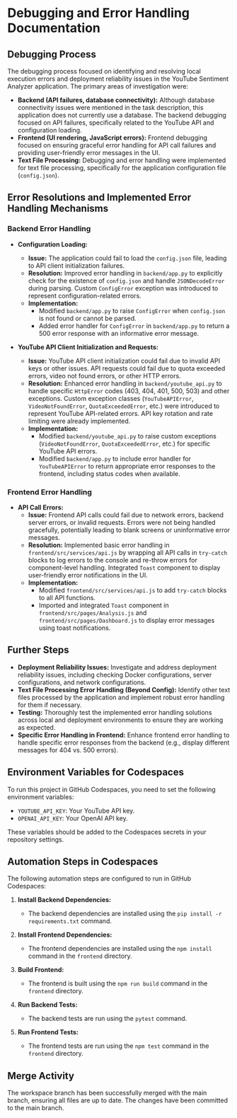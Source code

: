 # Debugging and Error Handling Documentation

## Debugging Process

The debugging process focused on identifying and resolving local execution errors and deployment reliability issues in the YouTube Sentiment Analyzer application. The primary areas of investigation were:

- **Backend (API failures, database connectivity):** Although database connectivity issues were mentioned in the task description, this application does not currently use a database. The backend debugging focused on API failures, specifically related to the YouTube API and configuration loading.
- **Frontend (UI rendering, JavaScript errors):** Frontend debugging focused on ensuring graceful error handling for API call failures and providing user-friendly error messages in the UI.
- **Text File Processing:** Debugging and error handling were implemented for text file processing, specifically for the application configuration file (`config.json`).

## Error Resolutions and Implemented Error Handling Mechanisms

### Backend Error Handling

- **Configuration Loading:**
    - **Issue:** The application could fail to load the `config.json` file, leading to API client initialization failures.
    - **Resolution:** Improved error handling in `backend/app.py` to explicitly check for the existence of `config.json` and handle `JSONDecodeError` during parsing. Custom `ConfigError` exception was introduced to represent configuration-related errors.
    - **Implementation:**
        - Modified `backend/app.py` to raise `ConfigError` when `config.json` is not found or cannot be parsed.
        - Added error handler for `ConfigError` in `backend/app.py` to return a 500 error response with an informative error message.

- **YouTube API Client Initialization and Requests:**
    - **Issue:** YouTube API client initialization could fail due to invalid API keys or other issues. API requests could fail due to quota exceeded errors, video not found errors, or other HTTP errors.
    - **Resolution:** Enhanced error handling in `backend/youtube_api.py` to handle specific `HttpError` codes (403, 404, 401, 500, 503) and other exceptions. Custom exception classes (`YouTubeAPIError`, `VideoNotFoundError`, `QuotaExceededError`, etc.) were introduced to represent YouTube API-related errors. API key rotation and rate limiting were already implemented.
    - **Implementation:**
        - Modified `backend/youtube_api.py` to raise custom exceptions (`VideoNotFoundError`, `QuotaExceededError`, etc.) for specific YouTube API errors.
        - Modified `backend/app.py` to include error handler for `YouTubeAPIError` to return appropriate error responses to the frontend, including status codes when available.

### Frontend Error Handling

- **API Call Errors:**
    - **Issue:** Frontend API calls could fail due to network errors, backend server errors, or invalid requests. Errors were not being handled gracefully, potentially leading to blank screens or uninformative error messages.
    - **Resolution:** Implemented basic error handling in `frontend/src/services/api.js` by wrapping all API calls in `try-catch` blocks to log errors to the console and re-throw errors for component-level handling. Integrated `Toast` component to display user-friendly error notifications in the UI.
    - **Implementation:**
        - Modified `frontend/src/services/api.js` to add `try-catch` blocks to all API functions.
        - Imported and integrated `Toast` component in `frontend/src/pages/Analysis.js` and `frontend/src/pages/Dashboard.js` to display error messages using toast notifications.

## Further Steps

- **Deployment Reliability Issues:** Investigate and address deployment reliability issues, including checking Docker configurations, server configurations, and network configurations.
- **Text File Processing Error Handling (Beyond Config):** Identify other text files processed by the application and implement robust error handling for them if necessary.
- **Testing:** Thoroughly test the implemented error handling solutions across local and deployment environments to ensure they are working as expected.
- **Specific Error Handling in Frontend:** Enhance frontend error handling to handle specific error responses from the backend (e.g., display different messages for 404 vs. 500 errors).

## Environment Variables for Codespaces

To run this project in GitHub Codespaces, you need to set the following environment variables:

- `YOUTUBE_API_KEY`: Your YouTube API key.
- `OPENAI_API_KEY`: Your OpenAI API key.

These variables should be added to the Codespaces secrets in your repository settings.

## Automation Steps in Codespaces

The following automation steps are configured to run in GitHub Codespaces:

1. **Install Backend Dependencies:**
   - The backend dependencies are installed using the `pip install -r requirements.txt` command.

2. **Install Frontend Dependencies:**
   - The frontend dependencies are installed using the `npm install` command in the `frontend` directory.

3. **Build Frontend:**
   - The frontend is built using the `npm run build` command in the `frontend` directory.

4. **Run Backend Tests:**
   - The backend tests are run using the `pytest` command.

5. **Run Frontend Tests:**
   - The frontend tests are run using the `npm test` command in the `frontend` directory.

## Merge Activity

The workspace branch has been successfully merged with the main branch, ensuring all files are up to date. The changes have been committed to the main branch.
